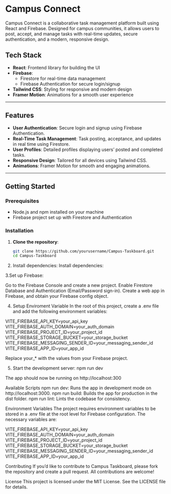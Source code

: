 # Campus Connect

Campus Connect is a collaborative task management platform built using React and Firebase. Designed for campus communities, it allows users to post, accept, and manage tasks with real-time updates, secure authentication, and a modern, responsive design.

## Tech Stack
- **React**: Frontend library for building the UI
- **Firebase**: 
  - Firestore for real-time data management
  - Firebase Authentication for secure login/signup
- **Tailwind CSS**: Styling for responsive and modern design
- **Framer Motion**: Animations for a smooth user experience

---

## Features
- **User Authentication**: Secure login and signup using Firebase Authentication.
- **Real-Time Task Management**: Task posting, acceptance, and updates in real time using Firestore.
- **User Profiles**: Detailed profiles displaying users’ posted and completed tasks.
- **Responsive Design**: Tailored for all devices using Tailwind CSS.
- **Animations**: Framer Motion for smooth and engaging animations.

---

## Getting Started

### Prerequisites
- Node.js and npm installed on your machine
- Firebase project set up with Firestore and Authentication

### Installation

1. **Clone the repository**:
   ```bash
   git clone https://github.com/yourusername/Campus-Taskboard.git
   cd Campus-Taskboard

2. Install dependencies:
Install dependencies:

3.Set up Firebase:

Go to the Firebase Console and create a new project.
Enable Firestore Database and Authentication (Email/Password sign-in).
Create a web app in Firebase, and obtain your Firebase config object.

4. Setup Enviroment Variable
In the root of this project, create a .env file and add the following environment variables:

VITE_FIREBASE_API_KEY=your_api_key
VITE_FIREBASE_AUTH_DOMAIN=your_auth_domain
VITE_FIREBASE_PROJECT_ID=your_project_id
VITE_FIREBASE_STORAGE_BUCKET=your_storage_bucket
VITE_FIREBASE_MESSAGING_SENDER_ID=your_messaging_sender_id
VITE_FIREBASE_APP_ID=your_app_id

Replace your_* with the values from your Firebase project.

5. Start the development server:
npm run dev

The app should now be running on http://localhost:300

Available Scripts
npm run dev: Runs the app in development mode on http://localhost:3000.
npm run build: Builds the app for production in the dist folder.
npm run lint: Lints the codebase for consistency.

Environment Variables
The project requires environment variables to be stored in a .env file at the root level for Firebase configuration. The necessary variables are:

VITE_FIREBASE_API_KEY=your_api_key
VITE_FIREBASE_AUTH_DOMAIN=your_auth_domain
VITE_FIREBASE_PROJECT_ID=your_project_id
VITE_FIREBASE_STORAGE_BUCKET=your_storage_bucket
VITE_FIREBASE_MESSAGING_SENDER_ID=your_messaging_sender_id
VITE_FIREBASE_APP_ID=your_app_id


Contributing
If you’d like to contribute to Campus Taskboard, please fork the repository and create a pull request. All contributions are welcome!

License
This project is licensed under the MIT License. See the LICENSE file for details.



